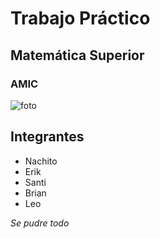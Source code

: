 # Trabajo Práctico
## Matemática Superior
### AMIC
![foto](https://encrypted-tbn0.gstatic.com/images?q=tbn:ANd9GcTHSVjQ2W8Ucf3no6_uQegQZX5JmoyLuhH2fqcWJ4HqHg1Ew_FD)
## Integrantes
- Nachito
- Erik
- Santi
- Brian
- Leo

*Se pudre todo*
